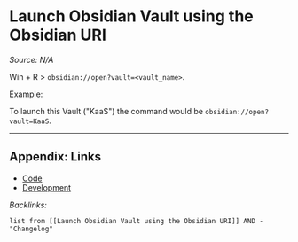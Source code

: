 # Launch Obsidian Vault using the Obsidian URI

*Source: N/A*

Win + R > `obsidian://open?vault=<vault_name>`.

Example:

To launch this Vault ("KaaS") the command would be `obsidian://open?vault=KaaS`.

---

## Appendix: Links

* [Code](../Code.md)
* [Development](../../MOCs/Development.md)

*Backlinks:*

````dataview
list from [[Launch Obsidian Vault using the Obsidian URI]] AND -"Changelog"
````
